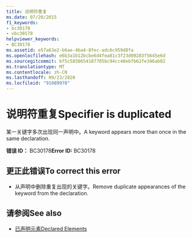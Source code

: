 ```yaml
---
title: 说明符重复
ms.date: 07/20/2015
f1_keywords:
- bc30178
- vbc30178
helpviewer_keywords:
- BC30178
ms.assetid: e57a63e2-b6ae-4ba4-8fec-adc6c959d8fa
ms.openlocfilehash: e6b3a1b12bcbe6d4fea81c3f23d09283f5645e6d
ms.sourcegitcommit: bf5c5850654187705bc94cc40ebfb62fe346ab02
ms.translationtype: MT
ms.contentlocale: zh-CN
ms.lasthandoff: 09/23/2020
ms.locfileid: "91089970"
---
```

# <a name="specifier-is-duplicated"></a><span data-ttu-id="dbb18-102">说明符重复</span><span class="sxs-lookup"><span data-stu-id="dbb18-102">Specifier is duplicated</span></span>

<span data-ttu-id="dbb18-103">某一关键字多次出现同一声明中。</span><span class="sxs-lookup"><span data-stu-id="dbb18-103">A keyword appears more than once in the same declaration.</span></span>  
  
 <span data-ttu-id="dbb18-104">**错误 ID：** BC30178</span><span class="sxs-lookup"><span data-stu-id="dbb18-104">**Error ID:** BC30178</span></span>  
  
## <a name="to-correct-this-error"></a><span data-ttu-id="dbb18-105">更正此错误</span><span class="sxs-lookup"><span data-stu-id="dbb18-105">To correct this error</span></span>  
  
- <span data-ttu-id="dbb18-106">从声明中删除重复出现的关键字。</span><span class="sxs-lookup"><span data-stu-id="dbb18-106">Remove duplicate appearances of the keyword from the declaration.</span></span>  
  
## <a name="see-also"></a><span data-ttu-id="dbb18-107">请参阅</span><span class="sxs-lookup"><span data-stu-id="dbb18-107">See also</span></span>

- [<span data-ttu-id="dbb18-108">已声明元素</span><span class="sxs-lookup"><span data-stu-id="dbb18-108">Declared Elements</span></span>](../programming-guide/language-features/declared-elements/index.md)
